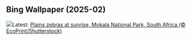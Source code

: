 ## Bing Wallpaper (2025-02)
![](https://www.bing.com/th?id=OHR.PlainsZebra_EN-GB0409319973_UHD.jpg&w=1000)Latest: [Plains zebras at sunrise, Mokala National Park, South Africa (© EcoPrint/Shutterstock)](https://www.bing.com/th?id=OHR.PlainsZebra_EN-GB0409319973_UHD.jpg)